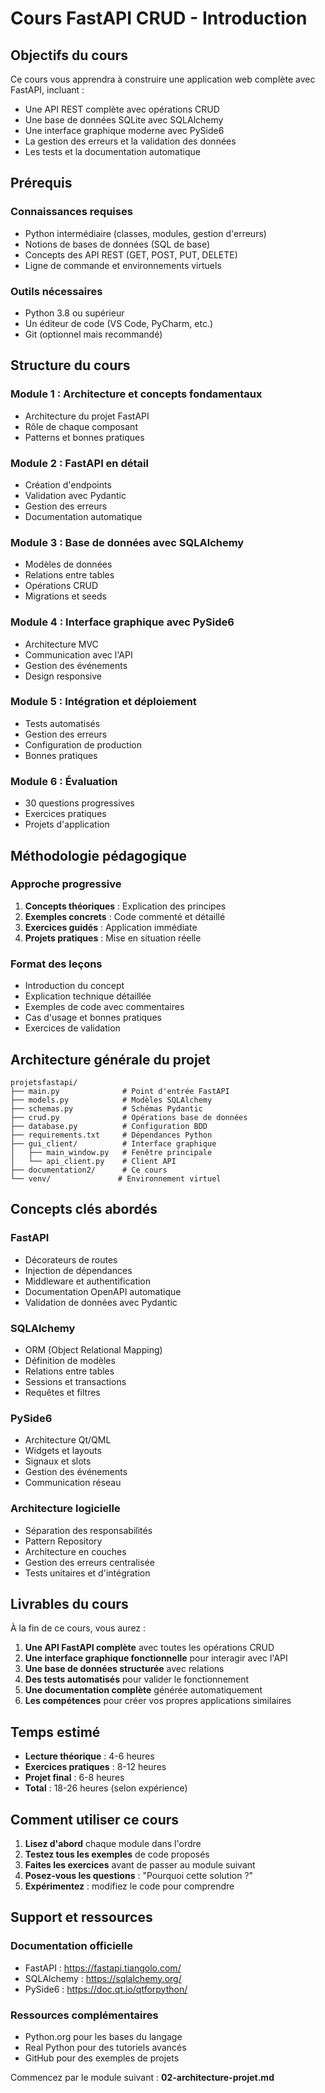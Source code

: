 # Cours FastAPI CRUD - Introduction

## Objectifs du cours

Ce cours vous apprendra à construire une application web complète avec FastAPI, incluant :

- Une API REST complète avec opérations CRUD
- Une base de données SQLite avec SQLAlchemy
- Une interface graphique moderne avec PySide6
- La gestion des erreurs et la validation des données
- Les tests et la documentation automatique

## Prérequis

### Connaissances requises
- Python intermédiaire (classes, modules, gestion d'erreurs)
- Notions de bases de données (SQL de base)
- Concepts des API REST (GET, POST, PUT, DELETE)
- Ligne de commande et environnements virtuels

### Outils nécessaires
- Python 3.8 ou supérieur
- Un éditeur de code (VS Code, PyCharm, etc.)
- Git (optionnel mais recommandé)

## Structure du cours

### Module 1 : Architecture et concepts fondamentaux
- Architecture du projet FastAPI
- Rôle de chaque composant
- Patterns et bonnes pratiques

### Module 2 : FastAPI en détail
- Création d'endpoints
- Validation avec Pydantic
- Gestion des erreurs
- Documentation automatique

### Module 3 : Base de données avec SQLAlchemy
- Modèles de données
- Relations entre tables
- Opérations CRUD
- Migrations et seeds

### Module 4 : Interface graphique avec PySide6
- Architecture MVC
- Communication avec l'API
- Gestion des événements
- Design responsive

### Module 5 : Intégration et déploiement
- Tests automatisés
- Gestion des erreurs
- Configuration de production
- Bonnes pratiques

### Module 6 : Évaluation
- 30 questions progressives
- Exercices pratiques
- Projets d'application

## Méthodologie pédagogique

### Approche progressive
1. **Concepts théoriques** : Explication des principes
2. **Exemples concrets** : Code commenté et détaillé
3. **Exercices guidés** : Application immédiate
4. **Projets pratiques** : Mise en situation réelle

### Format des leçons
- Introduction du concept
- Explication technique détaillée
- Exemples de code avec commentaires
- Cas d'usage et bonnes pratiques
- Exercices de validation

## Architecture générale du projet

```
projetsfastapi/
├── main.py              # Point d'entrée FastAPI
├── models.py            # Modèles SQLAlchemy
├── schemas.py           # Schémas Pydantic
├── crud.py              # Opérations base de données
├── database.py          # Configuration BDD
├── requirements.txt     # Dépendances Python
├── gui_client/          # Interface graphique
│   ├── main_window.py   # Fenêtre principale
│   └── api_client.py    # Client API
├── documentation2/      # Ce cours
└── venv/               # Environnement virtuel
```

## Concepts clés abordés

### FastAPI
- Décorateurs de routes
- Injection de dépendances
- Middleware et authentification
- Documentation OpenAPI automatique
- Validation de données avec Pydantic

### SQLAlchemy
- ORM (Object Relational Mapping)
- Définition de modèles
- Relations entre tables
- Sessions et transactions
- Requêtes et filtres

### PySide6
- Architecture Qt/QML
- Widgets et layouts
- Signaux et slots
- Gestion des événements
- Communication réseau

### Architecture logicielle
- Séparation des responsabilités
- Pattern Repository
- Architecture en couches
- Gestion des erreurs centralisée
- Tests unitaires et d'intégration

## Livrables du cours

À la fin de ce cours, vous aurez :

1. **Une API FastAPI complète** avec toutes les opérations CRUD
2. **Une interface graphique fonctionnelle** pour interagir avec l'API
3. **Une base de données structurée** avec relations
4. **Des tests automatisés** pour valider le fonctionnement
5. **Une documentation complète** générée automatiquement
6. **Les compétences** pour créer vos propres applications similaires

## Temps estimé

- **Lecture théorique** : 4-6 heures
- **Exercices pratiques** : 8-12 heures
- **Projet final** : 6-8 heures
- **Total** : 18-26 heures (selon expérience)

## Comment utiliser ce cours

1. **Lisez d'abord** chaque module dans l'ordre
2. **Testez tous les exemples** de code proposés
3. **Faites les exercices** avant de passer au module suivant
4. **Posez-vous les questions** : "Pourquoi cette solution ?"
5. **Expérimentez** : modifiez le code pour comprendre

## Support et ressources

### Documentation officielle
- FastAPI : https://fastapi.tiangolo.com/
- SQLAlchemy : https://sqlalchemy.org/
- PySide6 : https://doc.qt.io/qtforpython/

### Ressources complémentaires
- Python.org pour les bases du langage
- Real Python pour des tutoriels avancés
- GitHub pour des exemples de projets

Commencez par le module suivant : **02-architecture-projet.md**
